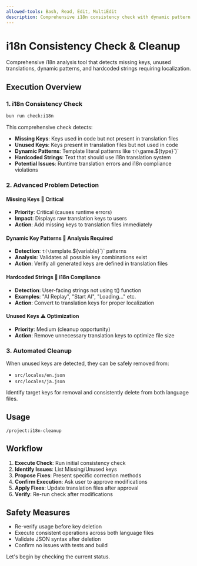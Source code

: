 ```yaml
---
allowed-tools: Bash, Read, Edit, MultiEdit
description: Comprehensive i18n consistency check with dynamic pattern detection and hardcoded string analysis
---
```


# i18n Consistency Check & Cleanup

Comprehensive i18n analysis tool that detects missing keys, unused translations, dynamic patterns, and hardcoded strings requiring localization.

## Execution Overview

### 1. i18n Consistency Check
```bash
bun run check:i18n
```

This comprehensive check detects:
- **Missing Keys**: Keys used in code but not present in translation files
- **Unused Keys**: Keys present in translation files but not used in code
- **Dynamic Patterns**: Template literal patterns like `t(\`game.${type}\`)`
- **Hardcoded Strings**: Text that should use i18n translation system
- **Potential Issues**: Runtime translation errors and i18n compliance violations

### 2. Advanced Problem Detection

#### Missing Keys 🔴 Critical
- **Priority**: Critical (causes runtime errors)
- **Impact**: Displays raw translation keys to users
- **Action**: Add missing keys to translation files immediately

#### Dynamic Key Patterns 🔄 Analysis Required
- **Detection**: `t(\`template.${variable}\`)` patterns
- **Analysis**: Validates all possible key combinations exist
- **Action**: Verify all generated keys are defined in translation files

#### Hardcoded Strings 📝 i18n Compliance
- **Detection**: User-facing strings not using t() function
- **Examples**: "AI Replay", "Start AI", "Loading..." etc.
- **Action**: Convert to translation keys for proper localization

#### Unused Keys ⚠️ Optimization
- **Priority**: Medium (cleanup opportunity)
- **Action**: Remove unnecessary translation keys to optimize file size

### 3. Automated Cleanup

When unused keys are detected, they can be safely removed from:
- `src/locales/en.json`
- `src/locales/ja.json`

Identify target keys for removal and consistently delete from both language files.

## Usage

```
/project:i18n-cleanup
```

## Workflow

1. **Execute Check**: Run initial consistency check
2. **Identify Issues**: List Missing/Unused keys
3. **Propose Fixes**: Present specific correction methods
4. **Confirm Execution**: Ask user to approve modifications
5. **Apply Fixes**: Update translation files after approval
6. **Verify**: Re-run check after modifications

## Safety Measures

- Re-verify usage before key deletion
- Execute consistent operations across both language files
- Validate JSON syntax after deletion
- Confirm no issues with tests and build

Let's begin by checking the current status.